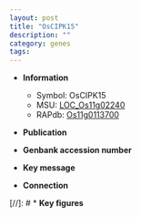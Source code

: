 ```yaml
---
layout: post
title: "OsCIPK15"
description: ""
category: genes
tags: 
---
```


* **Information**  
    + Symbol: OsCIPK15  
    + MSU: [LOC_Os11g02240](http://rice.uga.edu/cgi-bin/ORF_infopage.cgi?orf=LOC_Os11g02240)  
    + RAPdb: [Os11g0113700](http://rapdb.dna.affrc.go.jp/viewer/gbrowse_details/irgsp1?name=Os11g0113700)  

* **Publication**  

* **Genbank accession number**  

* **Key message**  

* **Connection**  

[//]: # * **Key figures**  


